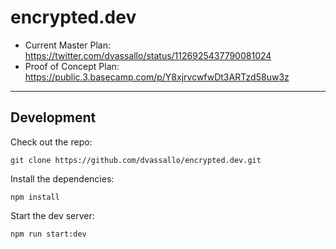 # encrypted.dev

- Current Master Plan: https://twitter.com/dvassallo/status/1126925437790081024
- Proof of Concept Plan: https://public.3.basecamp.com/p/Y8xjrvcwfwDt3ARTzd58uw3z

---

## Development

Check out the repo:

```
git clone https://github.com/dvassallo/encrypted.dev.git
```

Install the dependencies:

```
npm install
```

Start the dev server:

```
npm run start:dev
```
